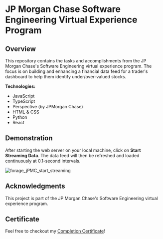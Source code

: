 # JP Morgan Chase Software Engineering Virtual Experience Program

## Overview
This repository contains the tasks and accomplishments from the JP Morgan Chase's Software Engineering virtual experience program. The focus is on building and enhancing a financial data feed for a trader's dashboard to help them identify under/over-valued stocks.

**Technologies:**
- JavaScript
- TypeScript
- Perspective (by JPMorgan Chase)
- HTML & CSS
- Python
- React

## Demonstration
After starting the web server on your local machine, click on **Start Streaming Data**. The data feed will then be refreshed and loaded continuously at 0.1-second intervals.

![forage_jPMC_start_streaming](https://github.com/z-q-ying/forage-jpmc-software-engineering/assets/116849653/7898d9af-5304-41aa-809b-8709a578100f)



## Acknowledgments
This project is part of the JP Morgan Chase's Software Engineering virtual experience program.

## Certificate
Feel free to checkout my [Completion Certificate](https://forage-uploads-prod.s3.amazonaws.com/completion-certificates/J.P.%20Morgan/R5iK7HMxJGBgaSbvk_J.P.%20Morgan_XH88dvsP4RZbP5AAk_1693784026197_completion_certificate.pdf)!
